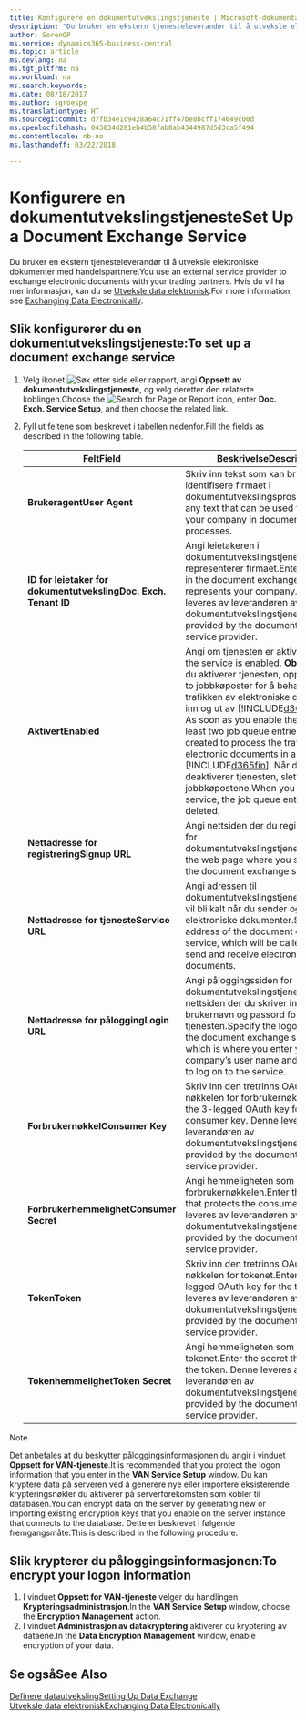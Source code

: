 ```yaml
---
title: Konfigurere en dokumentutvekslingstjeneste | Microsoft-dokumentasjon
description: "Du bruker en ekstern tjenesteleverandør til å utveksle elektroniske dokumenter med handelspartnere."
author: SorenGP
ms.service: dynamics365-business-central
ms.topic: article
ms.devlang: na
ms.tgt_pltfrm: na
ms.workload: na
ms.search.keywords: 
ms.date: 08/18/2017
ms.author: sgroespe
ms.translationtype: HT
ms.sourcegitcommit: d7fb34e1c9428a64c71ff47be8bcff174649c00d
ms.openlocfilehash: 043034d281eb4b58fab8ab4344987d5d3ca5f494
ms.contentlocale: nb-no
ms.lasthandoff: 03/22/2018

---
```

# <a name="set-up-a-document-exchange-service"></a><span data-ttu-id="fe763-103">Konfigurere en dokumentutvekslingstjeneste</span><span class="sxs-lookup"><span data-stu-id="fe763-103">Set Up a Document Exchange Service</span></span>
<span data-ttu-id="fe763-104">Du bruker en ekstern tjenesteleverandør til å utveksle elektroniske dokumenter med handelspartnere.</span><span class="sxs-lookup"><span data-stu-id="fe763-104">You use an external service provider to exchange electronic documents with your trading partners.</span></span> <span data-ttu-id="fe763-105">Hvis du vil ha mer informasjon, kan du se [Utveksle data elektronisk](across-data-exchange.md).</span><span class="sxs-lookup"><span data-stu-id="fe763-105">For more information, see [Exchanging Data Electronically](across-data-exchange.md).</span></span>  

## <a name="to-set-up-a-document-exchange-service"></a><span data-ttu-id="fe763-106">Slik konfigurerer du en dokumentutvekslingstjeneste:</span><span class="sxs-lookup"><span data-stu-id="fe763-106">To set up a document exchange service</span></span>  
1. <span data-ttu-id="fe763-107">Velg ikonet ![Søk etter side eller rapport](media/ui-search/search_small.png "Søk etter side eller rapport"), angi **Oppsett av dokumentutvekslingstjeneste**, og velg deretter den relaterte koblingen.</span><span class="sxs-lookup"><span data-stu-id="fe763-107">Choose the ![Search for Page or Report](media/ui-search/search_small.png "Search for Page or Report icon") icon, enter **Doc. Exch. Service Setup**, and then choose the related link.</span></span>  
2. <span data-ttu-id="fe763-108">Fyll ut feltene som beskrevet i tabellen nedenfor.</span><span class="sxs-lookup"><span data-stu-id="fe763-108">Fill the fields as described in the following table.</span></span>  

    |<span data-ttu-id="fe763-109">Felt</span><span class="sxs-lookup"><span data-stu-id="fe763-109">Field</span></span>|<span data-ttu-id="fe763-110">Beskrivelse</span><span class="sxs-lookup"><span data-stu-id="fe763-110">Description</span></span>|  
    |---------------------------------|---------------------------------------|  
    |<span data-ttu-id="fe763-111">**Brukeragent**</span><span class="sxs-lookup"><span data-stu-id="fe763-111">**User Agent**</span></span>|<span data-ttu-id="fe763-112">Skriv inn tekst som kan brukes til å identifisere firmaet i dokumentutvekslingsprosesser.</span><span class="sxs-lookup"><span data-stu-id="fe763-112">Enter any text that can be used to identify your company in document exchange processes.</span></span>|  
    |<span data-ttu-id="fe763-113">**ID for leietaker for dokumentutveksling**</span><span class="sxs-lookup"><span data-stu-id="fe763-113">**Doc. Exch. Tenant ID**</span></span>|<span data-ttu-id="fe763-114">Angi leietakeren i dokumentutvekslingstjenesten som representerer firmaet.</span><span class="sxs-lookup"><span data-stu-id="fe763-114">Enter the tenant in the document exchange service that represents your company.</span></span> <span data-ttu-id="fe763-115">Denne leveres av leverandøren av dokumentutvekslingstjenesten.</span><span class="sxs-lookup"><span data-stu-id="fe763-115">This is provided by the document exchange service provider.</span></span>|  
    |<span data-ttu-id="fe763-116">**Aktivert**</span><span class="sxs-lookup"><span data-stu-id="fe763-116">**Enabled**</span></span>|<span data-ttu-id="fe763-117">Angi om tjenesten er aktivert.</span><span class="sxs-lookup"><span data-stu-id="fe763-117">Specify if the service is enabled.</span></span> <span data-ttu-id="fe763-118">**Obs!** Så snart du aktiverer tjenesten, opprettes minst to jobbkøposter for å behandle trafikken av elektroniske dokumenter inn og ut av [!INCLUDE[d365fin](includes/d365fin_md.md)].</span><span class="sxs-lookup"><span data-stu-id="fe763-118">**Note:**  As soon as you enable the service, at least two job queue entries are created to process the traffic of electronic documents in and out of [!INCLUDE[d365fin](includes/d365fin_md.md)].</span></span> <span data-ttu-id="fe763-119">Når du deaktiverer tjenesten, slettes jobbkøpostene.</span><span class="sxs-lookup"><span data-stu-id="fe763-119">When you disable the service, the job queue entries are deleted.</span></span>|  
    |<span data-ttu-id="fe763-120">**Nettadresse for registrering**</span><span class="sxs-lookup"><span data-stu-id="fe763-120">**Signup URL**</span></span>|<span data-ttu-id="fe763-121">Angi nettsiden der du registrerer deg for dokumentutvekslingstjenesten.</span><span class="sxs-lookup"><span data-stu-id="fe763-121">Specify the web page where you sign up for the document exchange service.</span></span>|  
    |<span data-ttu-id="fe763-122">**Nettadresse for tjeneste**</span><span class="sxs-lookup"><span data-stu-id="fe763-122">**Service URL**</span></span>|<span data-ttu-id="fe763-123">Angi adressen til dokumentutvekslingstjenesten, som vil bli kalt når du sender og mottar elektroniske dokumenter.</span><span class="sxs-lookup"><span data-stu-id="fe763-123">Specify the address of the document exchange service, which will be called when you send and receive electronic documents.</span></span>|  
    |<span data-ttu-id="fe763-124">**Nettadresse for pålogging**</span><span class="sxs-lookup"><span data-stu-id="fe763-124">**Login URL**</span></span>|<span data-ttu-id="fe763-125">Angi påloggingssiden for dokumentutvekslingstjenesten, som er nettsiden der du skriver inn firmaets brukernavn og passord for å logge på tjenesten.</span><span class="sxs-lookup"><span data-stu-id="fe763-125">Specify the logon page for the document exchange service, which is where you enter your company’s user name and password to log on to the service.</span></span>|  
    |<span data-ttu-id="fe763-126">**Forbrukernøkkel**</span><span class="sxs-lookup"><span data-stu-id="fe763-126">**Consumer Key**</span></span>|<span data-ttu-id="fe763-127">Skriv inn den tretrinns OAuth-nøkkelen for forbrukernøkkelen.</span><span class="sxs-lookup"><span data-stu-id="fe763-127">Enter the 3-legged OAuth key for the consumer key.</span></span> <span data-ttu-id="fe763-128">Denne leveres av leverandøren av dokumentutvekslingstjenesten.</span><span class="sxs-lookup"><span data-stu-id="fe763-128">This is provided by the document exchange service provider.</span></span>|  
    |<span data-ttu-id="fe763-129">**Forbrukerhemmelighet**</span><span class="sxs-lookup"><span data-stu-id="fe763-129">**Consumer Secret**</span></span>|<span data-ttu-id="fe763-130">Angi hemmeligheten som beskytter forbrukernøkkelen.</span><span class="sxs-lookup"><span data-stu-id="fe763-130">Enter the secret that protects the consumer key.</span></span> <span data-ttu-id="fe763-131">Denne leveres av leverandøren av dokumentutvekslingstjenesten.</span><span class="sxs-lookup"><span data-stu-id="fe763-131">This is provided by the document exchange service provider.</span></span>|  
    |<span data-ttu-id="fe763-132">**Token**</span><span class="sxs-lookup"><span data-stu-id="fe763-132">**Token**</span></span>|<span data-ttu-id="fe763-133">Skriv inn den tretrinns OAuth-nøkkelen for tokenet.</span><span class="sxs-lookup"><span data-stu-id="fe763-133">Enter the 3-legged OAuth key for the token.</span></span> <span data-ttu-id="fe763-134">Denne leveres av leverandøren av dokumentutvekslingstjenesten.</span><span class="sxs-lookup"><span data-stu-id="fe763-134">This is provided by the document exchange service provider.</span></span>|  
    |<span data-ttu-id="fe763-135">**Tokenhemmelighet**</span><span class="sxs-lookup"><span data-stu-id="fe763-135">**Token Secret**</span></span>|<span data-ttu-id="fe763-136">Angi hemmeligheten som beskytter tokenet.</span><span class="sxs-lookup"><span data-stu-id="fe763-136">Enter the secret that protects the token.</span></span> <span data-ttu-id="fe763-137">Denne leveres av leverandøren av dokumentutvekslingstjenesten.</span><span class="sxs-lookup"><span data-stu-id="fe763-137">This is provided by the document exchange service provider.</span></span>|  

> [!NOTE]  
>  <span data-ttu-id="fe763-138">Det anbefales at du beskytter påloggingsinformasjonen du angir i vinduet **Oppsett for VAN-tjeneste**.</span><span class="sxs-lookup"><span data-stu-id="fe763-138">It is recommended that you protect the logon information that you enter in the **VAN Service Setup** window.</span></span> <span data-ttu-id="fe763-139">Du kan kryptere data på serveren ved å generere nye eller importere eksisterende krypteringsnøkler du aktiverer på serverforekomsten som kobler til databasen.</span><span class="sxs-lookup"><span data-stu-id="fe763-139">You can encrypt data on the server by generating new or importing existing encryption keys that you enable on the server instance that connects to the database.</span></span> <span data-ttu-id="fe763-140">Dette er beskrevet i følgende fremgangsmåte.</span><span class="sxs-lookup"><span data-stu-id="fe763-140">This is described in the following procedure.</span></span>  

## <a name="to-encrypt-your-logon-information"></a><span data-ttu-id="fe763-141">Slik krypterer du påloggingsinformasjonen:</span><span class="sxs-lookup"><span data-stu-id="fe763-141">To encrypt your logon information</span></span>  
1. <span data-ttu-id="fe763-142">I vinduet **Oppsett for VAN-tjeneste** velger du handlingen **Krypteringsadministrasjon**.</span><span class="sxs-lookup"><span data-stu-id="fe763-142">In the **VAN Service Setup** window, choose the **Encryption Management** action.</span></span>  
2. <span data-ttu-id="fe763-143">I vinduet **Administrasjon av datakryptering** aktiverer du kryptering av dataene.</span><span class="sxs-lookup"><span data-stu-id="fe763-143">In the **Data Encryption Management** window, enable encryption of your data.</span></span> <!--For more information, see [Manage Data Encryption](../manage-data-encryption.md).-->  

## <a name="see-also"></a><span data-ttu-id="fe763-144">Se også</span><span class="sxs-lookup"><span data-stu-id="fe763-144">See Also</span></span>  
[<span data-ttu-id="fe763-145">Definere datautveksling</span><span class="sxs-lookup"><span data-stu-id="fe763-145">Setting Up Data Exchange</span></span>](across-set-up-data-exchange.md)  
[<span data-ttu-id="fe763-146">Utveksle data elektronisk</span><span class="sxs-lookup"><span data-stu-id="fe763-146">Exchanging Data Electronically</span></span>](across-data-exchange.md)

